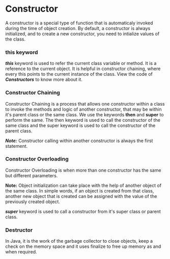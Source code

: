 # Constructor

A constructor is a special type of function that is automaticaly invoked during the time of object creation. By default, a constructor is always initialized, and to create a new constructor, you need to intialize values of the class.

### this keyword

**_this_** keyword is used to refer the current class variable or method. It is a reference to the current object. It is helpful in constructor chaining, where every this points to the current instance of the class. View the code of **_Constructors_** to know more about it.

### Constructor Chaining

Constructor Chaining is a process that allows one constructor within a class to invoke the methods and logic of another constructor, that may be within it's parent class or the same class. We use the keywords **then** and **super** to perform the same. The then keyword is used to call the constructor of the same class and the super keyword is used to call the constructor of the parent class.

**_Note:_** Constructor calling within another constructor is always the first statement.

### Constructor Overloading

Constructor Overloading is when more than one constructor has the same but different parameters.

**Note:** Object initialization can take place with the help of another object of the same class. In simple words, if an object is created from that class, another new object that is created can be assigned with the value of the previously created object.

**_super_** keyword is used to call a constructor from it's super class or parent class.

### Destructor

In Java, it is the work of the garbage collector to close objects, keep a check on the memory space and it uses finalize to free up memory as and when required. 
